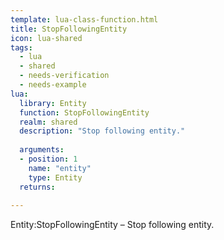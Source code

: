 ```yaml
---
template: lua-class-function.html
title: StopFollowingEntity
icon: lua-shared
tags:
  - lua
  - shared
  - needs-verification
  - needs-example
lua:
  library: Entity
  function: StopFollowingEntity
  realm: shared
  description: "Stop following entity."
  
  arguments:
  - position: 1
    name: "entity"
    type: Entity
  returns:
    
---
```


<div class="lua__search__keywords">
Entity:StopFollowingEntity &#x2013; Stop following entity.
</div>
